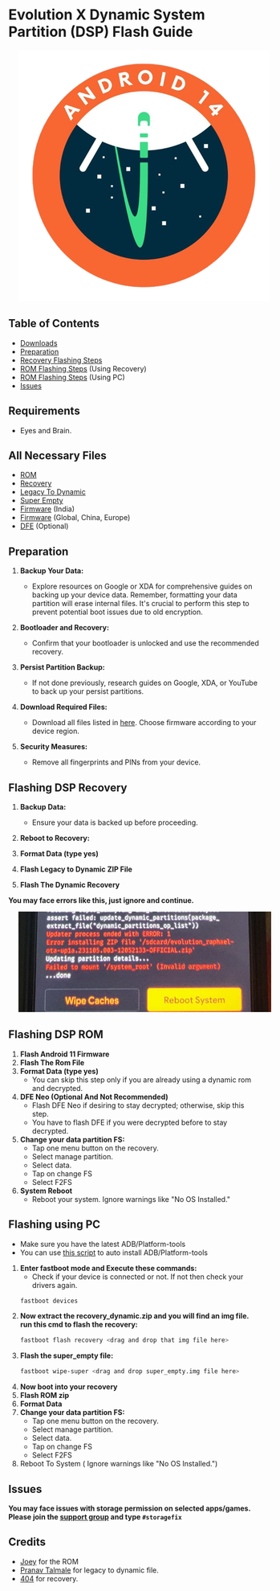 # Evolution X Dynamic System Partition (DSP) Flash Guide
<p align="center">
  <img src="assets/a14_logo.png" alt="a14_logo.png" style="margin-left: 20px;">
</p>

## Table of Contents

- [Downloads](#all-necessary-files)
- [Preparation](#preparation)
- [Recovery Flashing Steps](#flashing-dsp-recovery)
- [ROM Flashing Steps](#flashing-dsp-rom) (Using Recovery)
- [ROM Flashing Steps](#flashing-using-pc) (Using PC)
- [Issues](#issues)

## Requirements
- Eyes and Brain.

## All Necessary Files
- [ROM](https://evolution-x.org/device/raphael)
- [Recovery](files/recovery_dynamic.zip?raw=true)
- [Legacy To Dynamic](files/legacy_to_dynamic.zip?raw=true)
- [Super Empty](files/super_empty.img?raw=true)
- [Firmware](https://xiaomifirmwareupdater.com/firmware/raphaelin/stable/V12.5.1.0.RFKINXM/) (India)
- [Firmware](https://xiaomifirmwareupdater.com/firmware/raphael/) (Global, China, Europe)
- [DFE](files/dfe.zip?raw=true) (Optional)


## Preparation

1. **Backup Your Data:**
   - Explore resources on Google or XDA for comprehensive guides on backing up your device data. Remember, formatting your data partition will erase internal files. It's crucial to perform this step to prevent potential boot issues due to old encryption.

2. **Bootloader and Recovery:**
   - Confirm that your bootloader is unlocked and use the recommended recovery.
   
3. **Persist Partition Backup:**
   - If not done previously, research guides on Google, XDA, or YouTube to back up your persist partitions.

4. **Download Required Files:**
   - Download all files listed in [here](#all-necessary-files). Choose firmware according to your device region. 

5. **Security Measures:**
   - Remove all fingerprints and PINs from your device.


## Flashing DSP Recovery

1. **Backup Data:**
   - Ensure your data is backed up before proceeding.

2. **Reboot to Recovery:**
3. **Format Data (type yes)**
4. **Flash Legacy to Dynamic ZIP File**
5. **Flash The Dynamic Recovery**

**You may face errors like this, just ignore and continue.**
<p align="center">
  <img src="assets/system_root_error.jpg" alt="system_root_error.jpg" style="margin-left: 20px;">
</p>

## Flashing DSP ROM

1. **Flash Android 11 Firmware**
2. **Flash The Rom File**
3. **Format Data (type yes)**
   - You can skip this step only if you are already using a dynamic rom and decrypted.
5. **DFE Neo (Optional And Not Recommended)**
   - Flash DFE Neo if desiring to stay decrypted; otherwise, skip this step.
   - You have to flash DFE if you were decrypted before to stay decrypted.
6. **Change your data partition FS:**
   - Tap one menu button on the recovery.
   - Select manage partition.
   - Select data.
   - Tap on change FS
   - Select F2FS
7. **System Reboot**
   - Reboot your system. Ignore warnings like "No OS Installed."



## Flashing using PC

- Make sure you have the latest ADB/Platform-tools
- You can use [this script](https://github.com/A7E28/AdbInstaller) to auto install ADB/Platform-tools

1. **Enter fastboot mode and Execute these commands:**
   - Check if your device is connected or not. If not then check your drivers again.
   ```bash
   fastboot devices
3. **Now  extract the recovery_dynamic.zip and you will find an img file. run this cmd to flash the recovery:**
   ```bash
   fastboot flash recovery <drag and drop that img file here>
4. **Flash the super_empty file:**
   ```bash
   fastboot wipe-super <drag and drop super_empty.img file here>
5. **Now boot into your recovery**
6. **Flash ROM zip**
7. **Format Data**
8. **Change your data partition FS:**
   - Tap one menu button on the recovery.
   - Select manage partition.
   - Select data.
   - Tap on change FS
   - Select F2FS
9. Reboot To System ( Ignore warnings like "No OS Installed.")

## Issues
**You may face issues with storage permission on selected apps/games. Please join the [support group](https://t.me/EvolutionXRaphael_v2) and type `#storagefix`** 

## Credits
- [Joey](https://t.me/shaughzam) for the ROM
- [Pranav Talmale](https://t.me/raphael_alpha) for legacy to dynamic file.
- [404](https://t.me/Laz_man) for recovery.

